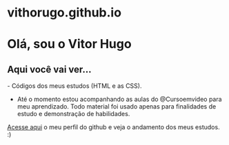 # vithorugo.github.io
<h1>Olá, sou o Vitor Hugo</h1>

<h2>Aqui você vai ver...</h2>
- Códigos dos meus estudos (HTML e as CSS).

- Até o momento estou acompanhando as aulas do @Cursoemvideo para meu aprendizado.
Todo material foi usado apenas para finalidades de estudo e demonstração de habilidades.

<a href="https://github.com/vithorugo">Acesse aqui</a> o meu perfil do github e veja o andamento dos meus estudos. :)
